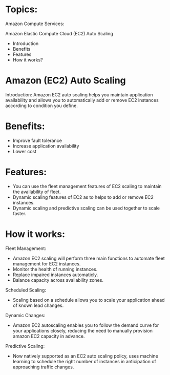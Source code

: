 # Topics:

Amazon Compute Services:

Amazon Elastic Compute Cloud (EC2) Auto Scaling

- Introduction
- Benefits
- Features
- How it works?

# Amazon (EC2) Auto Scaling

Introduction: Amazon EC2 auto scaling helps you maintain application availability and allows you
              to automatically add or remove EC2 instances according to condition you define.
       
# Benefits:

 - Improve fault tolerance
 - Increase application availability
 - Lower cost

# Features: 

 - You can use the fleet management features of EC2 scaling to maintain the availability of fleet.
 - Dynamic scaling features of EC2 as to helps to add or remove EC2 instances.
 - Dynamic scaling and predictive scaling can be used together to scale faster.

# How it works:

Fleet Management: 

 - Amazon EC2 scaling will perform three main functions to automate fleet management for EC2 instances.
 - Monitor the health of running instances.
 - Replace impaired instances automaticly.
 - Balance capacity across availability zones.

Scheduled Scaling:

 - Scaling based on a schedule allows you to scale your application ahead of known lead changes.

Dynamic Changes:

 - Amazon EC2 autoscaling enables you to follow the demand curve for your applications closely, reducing
   the need to manually provision amazon EC2 capacity in advance.
   
Predictive Scaling:

 - Now natively supported as an EC2 auto scaling policy, uses machine learning to schedule the right number
   of instances in anticipation of approaching traffic changes.
   
